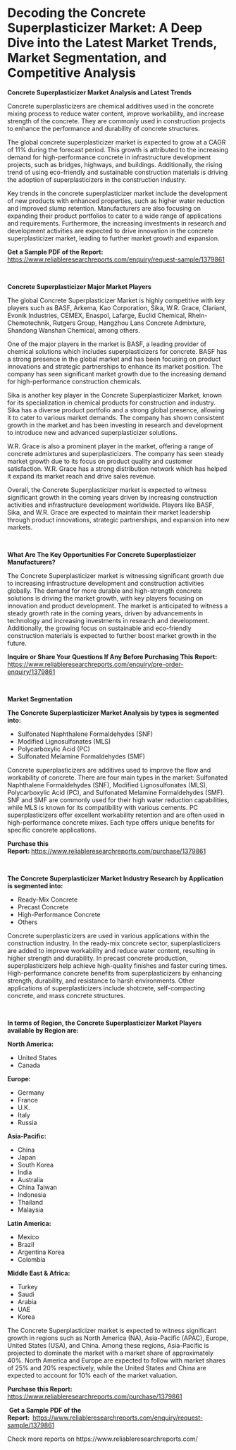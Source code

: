 <p><h1>Decoding the Concrete Superplasticizer Market: A Deep Dive into the Latest Market Trends, Market Segmentation, and Competitive Analysis</h1></p><p><strong>Concrete Superplasticizer Market Analysis and Latest Trends</strong></p>
<p><p>Concrete superplasticizers are chemical additives used in the concrete mixing process to reduce water content, improve workability, and increase strength of the concrete. They are commonly used in construction projects to enhance the performance and durability of concrete structures.</p><p>The global concrete superplasticizer market is expected to grow at a CAGR of 11% during the forecast period. This growth is attributed to the increasing demand for high-performance concrete in infrastructure development projects, such as bridges, highways, and buildings. Additionally, the rising trend of using eco-friendly and sustainable construction materials is driving the adoption of superplasticizers in the construction industry.</p><p>Key trends in the concrete superplasticizer market include the development of new products with enhanced properties, such as higher water reduction and improved slump retention. Manufacturers are also focusing on expanding their product portfolios to cater to a wide range of applications and requirements. Furthermore, the increasing investments in research and development activities are expected to drive innovation in the concrete superplasticizer market, leading to further market growth and expansion.</p></p>
<p><strong>Get a Sample PDF of the Report:&nbsp;</strong> <a href="https://www.reliableresearchreports.com/enquiry/request-sample/1379861">https://www.reliableresearchreports.com/enquiry/request-sample/1379861</a></p>
<p>&nbsp;</p>
<p><strong>Concrete Superplasticizer Major Market Players</strong></p>
<p><p>The global Concrete Superplasticizer Market is highly competitive with key players such as BASF, Arkema, Kao Corporation, Sika, W.R. Grace, Clariant, Evonik Industries, CEMEX, Enaspol, Lafarge, Euclid Chemical, Rhein-Chemotechnik, Rutgers Group, Hangzhou Lans Concrete Admixture, Shandong Wanshan Chemical, among others.</p><p>One of the major players in the market is BASF, a leading provider of chemical solutions which includes superplasticizers for concrete. BASF has a strong presence in the global market and has been focusing on product innovations and strategic partnerships to enhance its market position. The company has seen significant market growth due to the increasing demand for high-performance construction chemicals.</p><p>Sika is another key player in the Concrete Superplasticizer Market, known for its specialization in chemical products for construction and industry. Sika has a diverse product portfolio and a strong global presence, allowing it to cater to various market demands. The company has shown consistent growth in the market and has been investing in research and development to introduce new and advanced superplasticizer solutions.</p><p>W.R. Grace is also a prominent player in the market, offering a range of concrete admixtures and superplasticizers. The company has seen steady market growth due to its focus on product quality and customer satisfaction. W.R. Grace has a strong distribution network which has helped it expand its market reach and drive sales revenue.</p><p>Overall, the Concrete Superplasticizer market is expected to witness significant growth in the coming years driven by increasing construction activities and infrastructure development worldwide. Players like BASF, Sika, and W.R. Grace are expected to maintain their market leadership through product innovations, strategic partnerships, and expansion into new markets.</p></p>
<p>&nbsp;</p>
<p><strong>What Are The Key Opportunities For Concrete Superplasticizer Manufacturers?</strong></p>
<p><p>The Concrete Superplasticizer market is witnessing significant growth due to increasing infrastructure development and construction activities globally. The demand for more durable and high-strength concrete solutions is driving the market growth, with key players focusing on innovation and product development. The market is anticipated to witness a steady growth rate in the coming years, driven by advancements in technology and increasing investments in research and development. Additionally, the growing focus on sustainable and eco-friendly construction materials is expected to further boost market growth in the future.</p></p>
<p><strong>Inquire or Share Your Questions If Any Before Purchasing This Report:</strong> <a href="https://www.reliableresearchreports.com/enquiry/pre-order-enquiry/1379861">https://www.reliableresearchreports.com/enquiry/pre-order-enquiry/1379861</a></p>
<p>&nbsp;</p>
<p><strong>Market Segmentation</strong></p>
<p><strong>The Concrete Superplasticizer Market Analysis by types is segmented into:</strong></p>
<p><ul><li>Sulfonated Naphthalene Formaldehydes (SNF)</li><li>Modified Lignosulfonates (MLS)</li><li>Polycarboxylic Acid (PC)</li><li>Sulfonated Melamine Formaldehydes (SMF)</li></ul></p>
<p><p>Concrete superplasticizers are additives used to improve the flow and workability of concrete. There are four main types in the market: Sulfonated Naphthalene Formaldehydes (SNF), Modified Lignosulfonates (MLS), Polycarboxylic Acid (PC), and Sulfonated Melamine Formaldehydes (SMF). SNF and SMF are commonly used for their high water reduction capabilities, while MLS is known for its compatibility with various cements. PC superplasticizers offer excellent workability retention and are often used in high-performance concrete mixes. Each type offers unique benefits for specific concrete applications.</p></p>
<p><strong>Purchase this Report:&nbsp;</strong><a href="https://www.reliableresearchreports.com/purchase/1379861">https://www.reliableresearchreports.com/purchase/1379861</a></p>
<p>&nbsp;</p>
<p><strong>The Concrete Superplasticizer Market Industry Research by Application is segmented into:</strong></p>
<p><ul><li>Ready-Mix Concrete</li><li>Precast Concrete</li><li>High-Performance Concrete</li><li>Others</li></ul></p>
<p><p>Concrete superplasticizers are used in various applications within the construction industry. In the ready-mix concrete sector, superplasticizers are added to improve workability and reduce water content, resulting in higher strength and durability. In precast concrete production, superplasticizers help achieve high-quality finishes and faster curing times. High-performance concrete benefits from superplasticizers by enhancing strength, durability, and resistance to harsh environments. Other applications of superplasticizers include shotcrete, self-compacting concrete, and mass concrete structures.</p></p>
<p>&nbsp;</p>
<p><strong>In terms of Region, the Concrete Superplasticizer Market Players available by Region are:</strong></p>
<p>
    <p> <strong> North America: </strong>
        <ul>
            <li>United States</li>
            <li>Canada</li>
        </ul>
        </p> 
    <p> <strong> Europe: </strong>
        <ul>
            <li>Germany</li>
            <li>France</li>
            <li>U.K.</li>
            <li>Italy</li>
            <li>Russia</li>
        </ul>
        </p> 
    <p> <strong> Asia-Pacific: </strong>
        <ul>
            <li>China</li>
            <li>Japan</li>
            <li>South Korea</li>
            <li>India</li>
            <li>Australia</li>
            <li>China Taiwan</li>
            <li>Indonesia</li>
            <li>Thailand</li>
            <li>Malaysia</li>
        </ul>
        </p> 
    <p> <strong> Latin America: </strong>
        <ul>
            <li>Mexico</li>
            <li>Brazil</li>
            <li>Argentina Korea</li>
            <li>Colombia</li>
        </ul>
        </p> 
    <p> <strong> Middle East & Africa: </strong>
        <ul>
            <li>Turkey</li>
            <li>Saudi</li>
            <li>Arabia</li>
            <li>UAE</li>
            <li>Korea</li>
        </ul>
    </p>
    </p>
<p><p>The Concrete Superplasticizer market is expected to witness significant growth in regions such as North America (NA), Asia-Pacific (APAC), Europe, United States (USA), and China. Among these regions, Asia-Pacific is projected to dominate the market with a market share of approximately 40%. North America and Europe are expected to follow with market shares of 25% and 20% respectively, while the United States and China are expected to account for 10% each of the market valuation.</p></p>
<p><strong>Purchase this Report: </strong><a href="https://www.reliableresearchreports.com/purchase/1379861">https://www.reliableresearchreports.com/purchase/1379861</a></p>
<p>&nbsp;<strong>Get a Sample PDF of the Report:&nbsp;&nbsp;</strong><a href="https://www.reliableresearchreports.com/enquiry/request-sample/1379861">https://www.reliableresearchreports.com/enquiry/request-sample/1379861</a></p>
<p><strong></strong></p>
<p>Check more reports on https://www.reliableresearchreports.com/</p>
